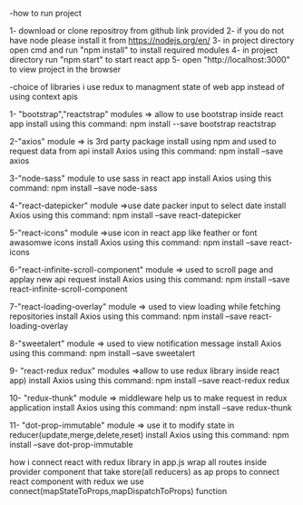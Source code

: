 -how to run project

1- download or clone repositroy from github link provided
2- if you do not have node please install it from https://nodejs.org/en/
3- in project directory open cmd and run "npm install" to install required modules
4- in project directory run "npm start" to start react app
5- open "http://localhost:3000" to view project in the browser

-choice of libraries
i use redux to managment state of web app instead of using context apis

1- "bootstrap","reactstrap" modules => allow to use bootstrap inside react app
install using this command: npm install --save bootstrap reactstrap

2-"axios" module => is 3rd party package install using npm and used to request data from api
install Axios using this command: npm install –save axios

3-"node-sass" module to use sass in react app
install Axios using this command: npm install –save node-sass

4-"react-datepicker" module =>use date packer input to select date
install Axios using this command: npm install –save react-datepicker

5-"react-icons" module =>use icon in react app like feather or font awasomwe icons
install Axios using this command: npm install –save react-icons

6-"react-infinite-scroll-component" module => used to scroll page and applay new api request
install Axios using this command: npm install –save react-infinite-scroll-component

7-"react-loading-overlay" module => used to view loading while fetching repositories
install Axios using this command: npm install –save react-loading-overlay

8-"sweetalert" module => used to view notification message
install Axios using this command: npm install –save sweetalert

9- "react-redux redux" modules =>allow to use redux library inside react app)
install Axios using this command: npm install –save react-redux redux

10- "redux-thunk" module => middleware help us to make request in redux application
install Axios using this command: npm install –save redux-thunk

11- "dot-prop-immutable" module => use it to modify state in reducer(update,merge,delete,reset)
install Axios using this command: npm install –save dot-prop-immutable

how i connect react with redux library
in app.js wrap all routes inside provider component that take store(all reducers) as ap props
to connect react component with redux we use connect(mapStateToProps,mapDispatchToProps) function
